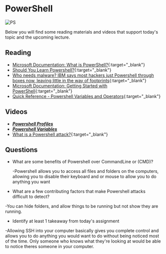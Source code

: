 # PowerShell

![PS](https://webdevolutions.blob.core.windows.net/blog/2021/03/Local-PowerShell-Module-Repository.png)

Below you will find some reading materials and videos that support today's topic and the upcoming lecture.

## Reading

- [Microsoft Documentation: What is PowerShell?](https://docs.microsoft.com/en-us/powershell/scripting/overview?view=powershell-7){:target="_blank"}
- [Should You Learn Powershell?](https://techthoughts.info/ps1-should-you-learn-powershell/){:target="_blank"}
- [Who needs malware? IBM says most hackers just Powershell through boxes now, leaving little in the way of footprints](https://www.theregister.com/2019/02/26/malware_ibm_powershell/){:target="_blank"}
- [Microsoft Documentation: Getting Started with PowerShell](https://docs.microsoft.com/en-us/powershell/scripting/learn/ps101/01-getting-started?view=powershell-7){:target="_blank"}
- [Quick Reference - Powershell Variables and Operators](https://ss64.com/ps/syntax-variables.html){:target="_blank"}

## Videos
- ***[Powershell Profiles](https://www.youtube.com/watch?v=gLCqSHbXgKI)***
- ***[Powershell Variables](https://www.youtube.com/watch?v=gLCqSHbXgKI)***
- [What is a Powershell attack?](https://www.youtube.com/watch?v=fe5Mbszdu9M){:target="_blank"}


## Questions

- What are some benefits of Powershell over CommandLine or (CMD)?

  -Powershell allows you to access all files and folders on the computers, allowing you to disable their keyboard and or mouse to allow you to do anything you want

- What are a few contributing factors that make Powershell attacks difficult to detect?

-You can hide folders, and allow things to be running but not show they are running. 

- Identify at least 1 takeaway from today's assignment

-Allowing SSH into your computer basically gives you complete control and allows you to do anything you would want to do without being noticed most of the time. Only someone who knows what they're looking at would be able to notice theres someone in your computer.